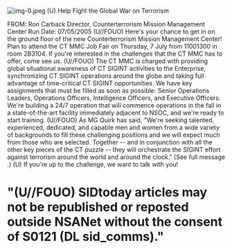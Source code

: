 ![img-0.jpeg](img-0.jpeg)
(U) Help Fight the Global War on Terrorism

FROM: Ron Carback
Director, Counterterrorism Mission Management Center
Run Date: 07/05/2005
(U//FOUO) Here's your chance to get in on the ground floor of the new Counterterrorism Mission Management Center! Plan to attend the CT MMC Job Fair on Thursday, 7 July from 11001300 in room 2B3104. If you're interested in the challenges that the CT MMC has to offer, come see us.
(U//FOUO) The CT MMC is charged with providing global situational awareness of CT SIGINT activities to the Enterprise, synchronizing CT SIGINT operations around the globe and taking full advantage of time-critical CT SIGINT opportunities. We have key assignments that must be filled as soon as possible: Senior Operations Leaders, Operations Officers, Intelligence Officers, and Executive Officers. We're building a 24/7 operation that will commence operations in the fall in a state-of-the-art facility immediately adjacent to NSOC, and we're ready to start training.
(U//FOUO) As MG Quirk has said, "We're seeking talented, experienced, dedicated, and capable men and women from a wide variety of backgrounds to fill these challenging positions and we will expect much from those who are selected. Together -- and in conjunction with all the other key pieces of the CT puzzle -- they will orchestrate the SIGINT effort against terrorism around the world and around the clock." (See full message .)
(U) If you're up to the challenge, we want to talk with you!

# "(U//FOUO) SIDtoday articles may not be republished or reposted outside NSANet without the consent of S0121 (DL sid_comms)."
